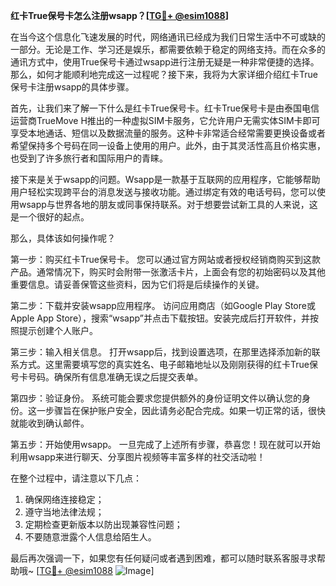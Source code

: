 **红卡True保号卡怎么注册wsapp？[[TG💪+ @esim1088](https://t.me/s/esim1088)]**

在当今这个信息化飞速发展的时代，网络通讯已经成为我们日常生活中不可或缺的一部分。无论是工作、学习还是娱乐，都需要依赖于稳定的网络支持。而在众多的通讯方式中，使用True保号卡通过wsapp进行注册无疑是一种非常便捷的选择。那么，如何才能顺利地完成这一过程呢？接下来，我将为大家详细介绍红卡True保号卡注册wsapp的具体步骤。

首先，让我们来了解一下什么是红卡True保号卡。红卡True保号卡是由泰国电信运营商TrueMove H推出的一种虚拟SIM卡服务，它允许用户无需实体SIM卡即可享受本地通话、短信以及数据流量的服务。这种卡非常适合经常需要更换设备或者希望保持多个号码在同一设备上使用的用户。此外，由于其灵活性高且价格实惠，也受到了许多旅行者和国际用户的青睐。

接下来是关于wsapp的问题。Wsapp是一款基于互联网的应用程序，它能够帮助用户轻松实现跨平台的消息发送与接收功能。通过绑定有效的电话号码，您可以使用wsapp与世界各地的朋友或同事保持联系。对于想要尝试新工具的人来说，这是一个很好的起点。

那么，具体该如何操作呢？

第一步：购买红卡True保号卡。
您可以通过官方网站或者授权经销商购买到这款产品。通常情况下，购买时会附带一张激活卡片，上面会有您的初始密码以及其他重要信息。请妥善保管这些资料，因为它们将是后续操作的关键。

第二步：下载并安装wsapp应用程序。
访问应用商店（如Google Play Store或Apple App Store），搜索“wsapp”并点击下载按钮。安装完成后打开软件，并按照提示创建个人账户。

第三步：输入相关信息。
打开wsapp后，找到设置选项，在那里选择添加新的联系方式。这里需要填写您的真实姓名、电子邮箱地址以及刚刚获得的红卡True保号卡号码。确保所有信息准确无误之后提交表单。

第四步：验证身份。
系统可能会要求您提供额外的身份证明文件以确认您的身份。这一步骤旨在保护账户安全，因此请务必配合完成。如果一切正常的话，很快就能收到确认邮件。

第五步：开始使用wsapp。
一旦完成了上述所有步骤，恭喜您！现在就可以开始利用wsapp来进行聊天、分享图片视频等丰富多样的社交活动啦！

在整个过程中，请注意以下几点：
1. 确保网络连接稳定；
2. 遵守当地法律法规；
3. 定期检查更新版本以防出现兼容性问题；
4. 不要随意泄露个人信息给陌生人。

最后再次强调一下，如果您有任何疑问或者遇到困难，都可以随时联系客服寻求帮助哦~ [[TG💪+ @esim1088](https://t.me/s/esim1088) ![Image](https://i.postimg.cc/4NQfJmqS/Snipaste-2025-05-13-00-14-12.png)]